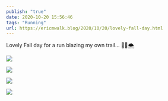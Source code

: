 ```yaml
---
publish: "true"
date: 2020-10-20 15:56:46
tags: "Running"
url: https://ericmwalk.blog/2020/10/20/lovely-fall-day.html
---
```


Lovely Fall day for a run blazing my own trail... 🍂🏃🌨️

![](https://ericmwalk.blog/uploads/2020/7efb967f3b.jpg)

![](https://ericmwalk.blog/uploads/2020/49f8a54826.jpg)

![](https://ericmwalk.blog/uploads/2020/8c1e550117.jpg)

![](https://ericmwalk.blog/uploads/2020/62100fddd2.jpg)